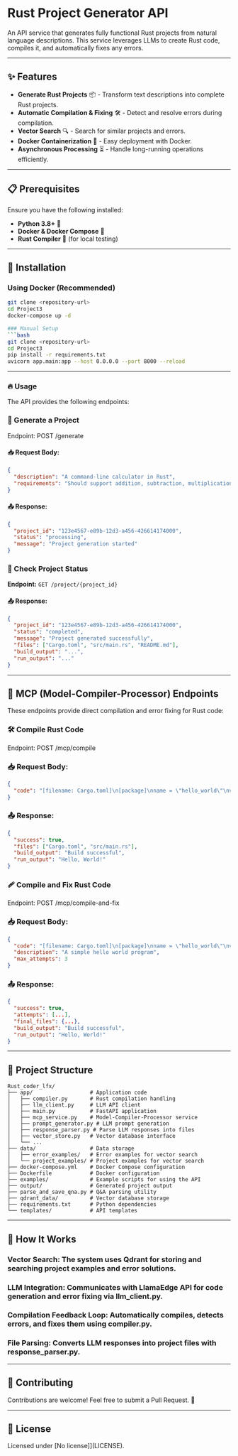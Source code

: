 # Rust Project Generator API

An API service that generates fully functional Rust projects from natural language descriptions. This service leverages LLMs to create Rust code, compiles it, and automatically fixes any errors.

---

## ✨ Features
- **Generate Rust Projects** 📦 - Transform text descriptions into complete Rust projects.
- **Automatic Compilation & Fixing** 🛠 - Detect and resolve errors during compilation.
- **Vector Search** 🔍 - Search for similar projects and errors.
- **Docker Containerization** 🐳 - Easy deployment with Docker.
- **Asynchronous Processing** ⏳ - Handle long-running operations efficiently.

---

## 📋 Prerequisites
Ensure you have the following installed:
- **Python 3.8+** 🐍
- **Docker & Docker Compose** 🐳
- **Rust Compiler** 🦀 (for local testing)

---

## 🚀 Installation

### Using Docker (Recommended)
```bash
git clone <repository-url>
cd Project3
docker-compose up -d

### Manual Setup
```bash
git clone <repository-url>
cd Project3
pip install -r requirements.txt
uvicorn app.main:app --host 0.0.0.0 --port 8000 --reload
```

---

### 🔥 Usage
The API provides the following endpoints:

### 🎯 Generate a Project
Endpoint: POST /generate

#### 📥 Request Body:
```json
{
  "description": "A command-line calculator in Rust",
  "requirements": "Should support addition, subtraction, multiplication, and division"
}
```

#### 📤 Response:
```json
{
  "project_id": "123e4567-e89b-12d3-a456-426614174000",
  "status": "processing",
  "message": "Project generation started"
}
```

### 📌 Check Project Status
**Endpoint:** `GET /project/{project_id}`

#### 📤 Response:
```json
{
  "project_id": "123e4567-e89b-12d3-a456-426614174000",
  "status": "completed",
  "message": "Project generated successfully",
  "files": ["Cargo.toml", "src/main.rs", "README.md"],
  "build_output": "...",
  "run_output": "..."
}
```

---

## 🔧 MCP (Model-Compiler-Processor) Endpoints
These endpoints provide direct compilation and error fixing for Rust code:

### 🛠 Compile Rust Code
Endpoint: POST /mcp/compile

### 📥 Request Body:
```json
{
  "code": "[filename: Cargo.toml]\n[package]\nname = \"hello_world\"\nversion = \"0.1.0\"\nedition = \"2021\"\n\n[dependencies]\n\n[filename: src/main.rs]\nfn main() {\n    println!(\"Hello, World!\");\n}"
}
```

### 📤 Response:
```json
{
  "success": true,
  "files": ["Cargo.toml", "src/main.rs"],
  "build_output": "Build successful",
  "run_output": "Hello, World!"
}
```
### 🩹 Compile and Fix Rust Code
Endpoint: POST /mcp/compile-and-fix

### 📥 Request Body:
```json
{
  "code": "[filename: Cargo.toml]\n[package]\nname = \"hello_world\"\nversion = \"0.1.0\"\nedition = \"2021\"\n\n[dependencies]\n\n[filename: src/main.rs]\nfn main() {\n    println!(\"Hello, World!\" // Missing closing parenthesis\n}",
  "description": "A simple hello world program",
  "max_attempts": 3
}
```

### 📤 Response:
```json
{
  "success": true,
  "attempts": [...],
  "final_files": {...},
  "build_output": "Build successful",
  "run_output": "Hello, World!"
}
```

---

## 📂 Project Structure
```
Rust_coder_lfx/
├── app/                  # Application code
│   ├── compiler.py       # Rust compilation handling
│   ├── llm_client.py     # LLM API client
│   ├── main.py           # FastAPI application
│   ├── mcp_service.py    # Model-Compiler-Processor service
│   ├── prompt_generator.py # LLM prompt generation
│   ├── response_parser.py # Parse LLM responses into files
│   ├── vector_store.py   # Vector database interface
│   └── ...
├── data/                 # Data storage
│   ├── error_examples/   # Error examples for vector search
│   └── project_examples/ # Project examples for vector search
├── docker-compose.yml    # Docker Compose configuration
├── Dockerfile            # Docker configuration
├── examples/             # Example scripts for using the API
├── output/               # Generated project output
├── parse_and_save_qna.py # Q&A parsing utility
├── qdrant_data/          # Vector database storage
├── requirements.txt      # Python dependencies
└── templates/            # API templates
```

---


## 🧠 How It Works

### Vector Search: The system uses Qdrant for storing and searching project examples and error solutions.
### LLM Integration: Communicates with LlamaEdge API for code generation and error fixing via llm_client.py.
### Compilation Feedback Loop: Automatically compiles, detects errors, and fixes them using compiler.py.
### File Parsing: Converts LLM responses into project files with response_parser.py.

---

## 🤝 Contributing
Contributions are welcome! Feel free to submit a Pull Request. 🚀

---

## 📜 License
Licensed under [No license]](LICENSE).
